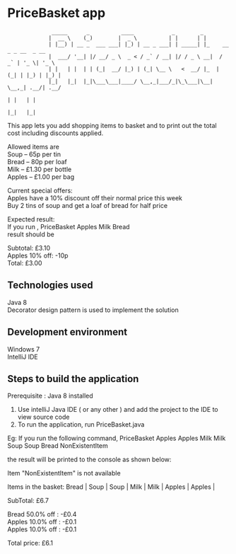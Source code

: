 # PriceBasket app

                  _____      _          ____            _        _
                 |  __ \    (_)        |  _ \          | |      | |
                 | |__) | __ _  ___ ___| |_) | __ _ ___| | _____| |_    __ _ _ __  _ __
                 |  ___/ '__| |/ __/ _ \  _ < / _` / __| |/ / _ \ __|  / _` | '_ \| '_ \
                 | |   | |  | | (_|  __/ |_) | (_| \__ \   <  __/ |_  | (_| | |_) | |_) |
                 |_|   |_|  |_|\___\___|____/ \__,_|___/_|\_\___|\__|  \__,_| .__/| .__/
                                                                            | |   | |
                                                                            |_|   |_|


This app lets you add shopping items to basket and to print out the total cost including discounts applied.

Allowed items are  
  Soup – 65p per tin  
  Bread – 80p per loaf  
  Milk – £1.30 per bottle  
  Apples – £1.00 per bag  

Current special offers:  
  Apples have a 10% discount off their normal price this week  
  Buy 2 tins of soup and get a loaf of bread for half price  

Expected result:  
If you run , PriceBasket Apples Milk Bread  
result should be  

Subtotal: £3.10  
Apples 10% off: -10p  
Total: £3.00  

## Technologies used  

Java 8  
Decorator design pattern is used to implement the solution  

## Development environment  
 
Windows 7  
IntelliJ IDE  


## Steps to build the application

Prerequisite : Java 8 installed

1) Use intelliJ Java IDE ( or any other ) and add the project to the IDE to view source code
2) To run the application, run PriceBasket.java

Eg:
If you run the following command,
PriceBasket Apples Apples Milk Milk Soup Soup Bread NonExistentItem

the result will be printed to the console as shown below:  

Item "NonExistentItem" is not available  

Items in the basket:  Bread |  Soup |  Soup |  Milk |  Milk |  Apples |  Apples |  

SubTotal: £6.7  
  
Bread 50.0% off : -£0.4  
Apples 10.0% off : -£0.1  
Apples 10.0% off : -£0.1  

Total price: £6.1
